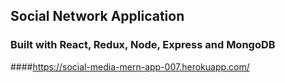 
## Social Network Application

### Built with React, Redux, Node, Express and MongoDB
####https://social-media-mern-app-007.herokuapp.com/

